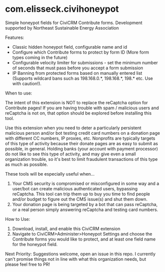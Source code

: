 # com.elisseck.civihoneypot
Simple honeypot fields for CiviCRM Contribute forms.
Development supported by Northeast Sustainable Energy Association

Features:
- Classic hidden honeypot field, configurable name and id
- Configure which Contribute forms to protect by form ID (More form types coming in the future)
- Configurable velocity limiter for submissions - set the minimum number of seconds that must pass before you accept a form submission
- IP Banning from protected forms based on manually entered list (Supports wildcard bans such as 198.168.0.\*, 198.168.\*, 198.* etc. Use with caution!).

When to use:

The intent of this extension is NOT to replace the reCaptcha option for Contribute pages! If you are having trouble with spam / malicious users and reCaptcha is not on, that option should be explored before installing this tool.

Use this extension when you need to deter a particularly persistent malicious person and/or bot testing credit card numbers on a donation page with different CC numbers, IP proxies, etc.
Nonprofits are typically targets of this type of activity because their donate pages are as easy to submit as possible, in general. Holding banks (your account with payment processor) do not like to see this type of activity, and may give even a small organization trouble, so it's best to limit fraudulent transactions of this type as much as possible.

These tools will be especially useful when...

1) Your CMS security is compromised or misconfigured in some way and a user/bot can create malicious authenticated users, bypassing reCaptcha. This tool can trip them up to buy you time to find people and/or budget to figure out the CMS issue(s) and shut them down.
2) Your donation page is being targeted by a bot that can pass reCaptcha, or a real person simply answering reCaptcha and testing card numbers.

How to Use:
1) Download, install, and enable this CiviCRM extension
2) Navigate to CiviCRM>Administer>Honeypot Settings and choose the Contribute forms you would like to protect, and at least one field name for the honeypot field.

Next Priority:
Suggestions welcome, open an issue in this repo. I currently can't promise things not in line with what this organization needs, but please feel free to PR!

